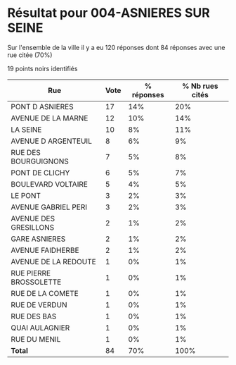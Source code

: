 # Résultat pour 004-ASNIERES SUR SEINE

Sur l'ensemble de la ville il y a eu 120 réponses dont 84 réponses avec une rue citée (70%)

19 points noirs identifiés

| Rue | Vote | % réponses | % Nb rues cités|
|-----|------|------------|----------------|
| PONT D ASNIERES | 17 | 14% | 20%|
| AVENUE DE LA MARNE | 12 | 10% | 14%|
| LA SEINE | 10 | 8% | 11%|
| AVENUE D ARGENTEUIL | 8 | 6% | 9%|
| RUE DES BOURGUIGNONS | 7 | 5% | 8%|
| PONT DE CLICHY | 6 | 5% | 7%|
| BOULEVARD VOLTAIRE | 5 | 4% | 5%|
| LE PONT | 3 | 2% | 3%|
| AVENUE GABRIEL PERI | 3 | 2% | 3%|
| AVENUE DES GRESILLONS | 2 | 1% | 2%|
| GARE ASNIERES | 2 | 1% | 2%|
| AVENUE FAIDHERBE | 2 | 1% | 2%|
| AVENUE DE LA REDOUTE | 1 | 0% | 1%|
| RUE PIERRE BROSSOLETTE | 1 | 0% | 1%|
| RUE DE LA COMETE | 1 | 0% | 1%|
| RUE DE VERDUN | 1 | 0% | 1%|
| RUE DES BAS | 1 | 0% | 1%|
| QUAI AULAGNIER | 1 | 0% | 1%|
| RUE DU MENIL | 1 | 0% | 1%|
| **Total** | 84 | 70% | 100%|

